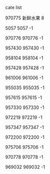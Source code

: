 cate list

970775 新鲜水果 8

5057 5057 -1

970776 970776 -1

957430 957430 -1

958104 958104 -1

957428 957428 -1

961006 961006 -1

955035 955035 -1

957615 957615 -1

957330 957330 -1

972219 972219 -1

957347 957347 -1

972200 972200 -1

975706 975706 -1

970778 970778 -1

969032 969032 -1

